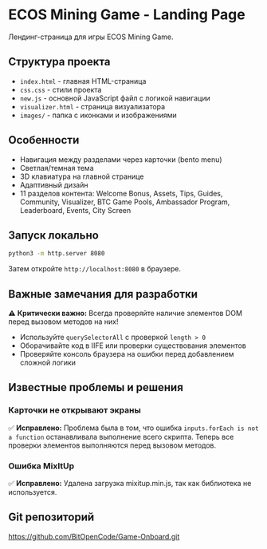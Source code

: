 # ECOS Mining Game - Landing Page

Лендинг-страница для игры ECOS Mining Game.

## Структура проекта

- `index.html` - главная HTML-страница
- `css.css` - стили проекта
- `new.js` - основной JavaScript файл с логикой навигации
- `visualizer.html` - страница визуализатора
- `images/` - папка с иконками и изображениями

## Особенности

- Навигация между разделами через карточки (bento menu)
- Светлая/темная тема
- 3D клавиатура на главной странице
- Адаптивный дизайн
- 11 разделов контента: Welcome Bonus, Assets, Tips, Guides, Community, Visualizer, BTC Game Pools, Ambassador Program, Leaderboard, Events, City Screen

## Запуск локально

```bash
python3 -m http.server 8080
```

Затем откройте `http://localhost:8080` в браузере.

## Важные замечания для разработки

⚠️ **Критически важно:** Всегда проверяйте наличие элементов DOM перед вызовом методов на них!

- Используйте `querySelectorAll` с проверкой `length > 0`
- Оборачивайте код в IIFE или проверки существования элементов
- Проверяйте консоль браузера на ошибки перед добавлением сложной логики

## Известные проблемы и решения

### Карточки не открывают экраны
✅ **Исправлено:** Проблема была в том, что ошибка `inputs.forEach is not a function` останавливала выполнение всего скрипта. Теперь все проверки элементов выполняются перед вызовом методов.

### Ошибка MixItUp
✅ **Исправлено:** Удалена загрузка mixitup.min.js, так как библиотека не используется.

## Git репозиторий

https://github.com/BitOpenCode/Game-Onboard.git

